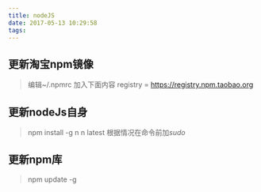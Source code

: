 ```yaml
---
title: nodeJS
date: 2017-05-13 10:29:58
tags:
---
```

## 更新淘宝npm镜像
> 编辑~/.npmrc 加入下面内容
> registry = https://registry.npm.taobao.org

## 更新nodeJs自身
> npm install -g n
> n latest
> 根据情况在命令前加*sudo*

## 更新npm库
> npm update -g

